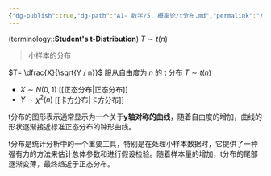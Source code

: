 ```yaml
---
{"dg-publish":true,"dg-path":"A1- 数学/5. 概率论/t分布.md","permalink":"/A1- 数学/5. 概率论/t分布/","dgPassFrontmatter":true,"noteIcon":"","created":"2024-10-15T17:01:07.717+08:00","updated":"2025-06-30T22:46:02.330+08:00"}
---
```


(terminology::**Student's t-Distribution**)  $T\sim t(n)$
> 小样本的分布


$T= \dfrac{X}{\sqrt{Y / n}}$   服从自由度为 $n$ 的 t 分布 $T\sim t(n)$
-  $X\sim N(0,1)$   [[正态分布\|正态分布]]
-  $Y\sim \chi^{2}(n)$     [[卡方分布\|卡方分布]]


t分布的图形表示通常显示为一个关于**y轴对称的曲线**，随着自由度的增加，曲线的形状逐渐接近标准正态分布的钟形曲线。

t分布是统计分析中的一个重要工具，特别是在处理小样本数据时，它提供了一种强有力的方法来估计总体参数和进行假设检验。随着样本量的增加，t分布的尾部逐渐变薄，最终趋近于正态分布。

